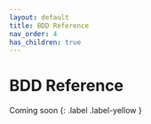 ```yaml
---
layout: default
title: BDD Reference
nav_order: 4
has_children: true
---
```


# BDD Reference

Coming soon
{: .label .label-yellow }